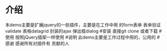 # 介绍
本demo主要是扩展jquery的一些插件，主要是在工作中用 的form表单 表单验证validate  表格datagrid 封装的ajax 弹出框dialog
#安装
直接git clone 或者下载
#使用
按照jQuery插架一样使用
#说明
此demo主要是工作过程中用的，公用的
#感谢
感谢所有对插件有 贡献的人
